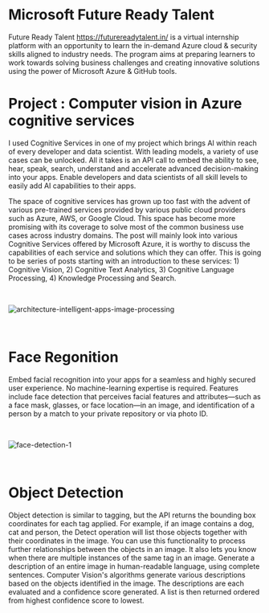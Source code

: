 # Microsoft Future Ready Talent

Future Ready Talent https://futurereadytalent.in/ is a virtual internship platform with an opportunity to learn the in-demand Azure cloud & security skills aligned to industry needs. The program aims at preparing learners to work towards solving business challenges and creating innovative solutions using the power of Microsoft Azure & GitHub tools.

# Project : Computer vision in Azure cognitive services 


I used Cognitive Services in one of my project which brings AI within reach of every developer and data scientist. With leading models, a variety of use cases can be unlocked. All it takes is an API call to embed the ability to see, hear, speak, search, understand and accelerate advanced decision-making into your apps. Enable developers and data scientists of all skill levels to easily add AI capabilities to their apps.

The space of cognitive services has grown up too fast with the advent of various pre-trained services provided by various public cloud providers such as Azure, AWS, or Google Cloud. This space has become more promising with its coverage to solve most of the common business use cases across industry domains.
The post will mainly look into various Cognitive Services offered by Microsoft Azure, it is worthy to discuss the capabilities of each service and solutions which they can offer. This is going to be series of posts starting with an introduction to these services: 1) Cognitive Vision, 2) Cognitive Text Analytics, 3) Cognitive Language Processing, 4) Knowledge Processing and Search.





<br/>



![architecture-intelligent-apps-image-processing](https://user-images.githubusercontent.com/58947968/145673403-1db76f93-c7ce-455b-a019-15779c9a718c.png)



<br/>


# Face Regonition  

Embed facial recognition into your apps for a seamless and highly secured user experience. No machine-learning expertise is required. Features include face detection that perceives facial features and attributes—such as a face mask, glasses, or face location—in an image, and identification of a person by a match to your private repository or via photo ID.




<br/>


![face-detection-1](https://user-images.githubusercontent.com/58947968/145673494-9279c581-0bff-45c1-a444-e5e9a942332e.png)



<br/>








# Object Detection 

Object detection is similar to tagging, but the API returns the bounding box coordinates for each tag applied. For example, if an image contains a dog, cat and person, the Detect operation will list those objects together with their coordinates in the image. You can use this functionality to process further relationships between the objects in an image. It also lets you know when there are multiple instances of the same tag in an image. 
Generate a description of an entire image in human-readable language, using complete sentences. Computer Vision's algorithms generate various descriptions based on the objects identified in the image. The descriptions are each evaluated and a confidence score generated. A list is then returned ordered from highest confidence score to lowest.








